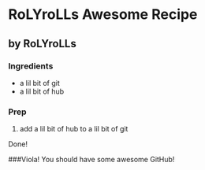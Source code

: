 # RoLYroLLs Awesome Recipe
## by RoLYroLLs

### Ingredients
* a lil bit of git
* a lil bit of hub

### Prep
1. add a lil bit of hub to a lil bit of git

Done!

###Viola! 
You should have some awesome GitHub!
